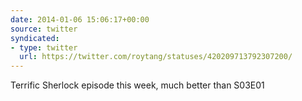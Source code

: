 ```yaml
---
date: 2014-01-06 15:06:17+00:00
source: twitter
syndicated:
- type: twitter
  url: https://twitter.com/roytang/statuses/420209713792307200/
---
```


Terrific Sherlock episode this week, much better than S03E01